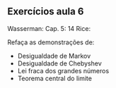 ## Exercícios aula 6

Wasserman: Cap. 5: 14
Rice:

Refaça as demonstrações de:

- Desigualdade de Markov
- Desigualdade de Chebyshev
- Lei fraca dos grandes números
- Teorema central do limite
